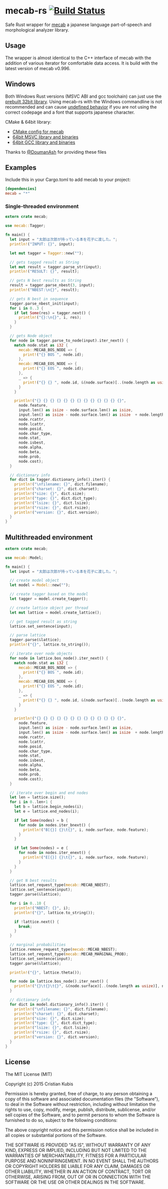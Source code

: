 # mecab-rs [![Build Status](https://travis-ci.org/tsurai/mecab-rs.svg?branch=master)](https://travis-ci.org/tsurai/mecab-rs)

Safe Rust wrapper for [mecab](https://taku910.github.io/mecab/) a japanese language part-of-speech and morphological analyzer library.

## Usage

The wrapper is almost identical to the C++ interface of mecab with the addition of various iterator for comfortable data access. It is build with the latest version of mecab v0.996.

## Windows

Both Windows Rust versions (MSVC ABI and gcc toolchain) can just use the [prebuilt 32bit library](https://mecab.googlecode.com/svn/trunk/mecab/doc/index.html#download).
Using mecab-rs with the Windows commandline is not recommended and can cause [undefined behavior](https://github.com/tsurai/mecab-rs/issues/3#issuecomment-182297235) if you are not using the correct codepage and a font that supports japanese character.

CMake & 64bit library:
* [CMake config for mecab](https://drive.google.com/file/d/0B7w3ZGc8CTgqRVo0Snp2ZzBTNkk/view?usp=sharing)
* [64bit MSVC library and binaries](https://drive.google.com/file/d/0B7w3ZGc8CTgqSmtrM2JCd3VXaVk/view?usp=sharing)
* [64bit GCC library and binaries](https://drive.google.com/file/d/0B7w3ZGc8CTgqUjJweENpa2dvcG8/view?usp=sharing)

Thanks to [@DoumanAsh](https://github.com/DoumanAsh) for providing these files

## Examples

Include this in your Cargo.toml to add mecab to your project:
```toml
[dependencies]
mecab = "*"
```
### Single-threaded environment

```Rust
extern crate mecab;

use mecab::Tagger;

fn main() {
  let input = "太郎は次郎が持っている本を花子に渡した。";
  println!("INPUT: {}", input);

  let mut tagger = Tagger::new("");

  // gets tagged result as String
  let mut result = tagger.parse_str(input);
  println!("RESULT: {}", result);

  // gets N best results as String
  result = tagger.parse_nbest(3, input);
  println!("NBEST:\n{}", result);

  // gets N best in sequence
  tagger.parse_nbest_init(input);
  for i in 0..3 {
    if let Some(res) = tagger.next() {
      println!("{}:\n{}", i, res);
    }
  }

  // gets Node object
  for node in tagger.parse_to_node(input).iter_next() {
    match node.stat as i32 {
      mecab::MECAB_BOS_NODE => {
        print!("{} BOS ", node.id);
      },
      mecab::MECAB_EOS_NODE => {
        print!("{} EOS ", node.id);
      },
      _ => {
        print!("{} {} ", node.id, &(node.surface)[..(node.length as usize)]);
      }
    }

    println!("{} {} {} {} {} {} {} {} {} {} {} {} {}",
      node.feature,
      input.len() as isize - node.surface.len() as isize,
      input.len() as isize - node.surface.len() as isize  + node.length as isize,
      node.rcattr,
      node.lcattr,
      node.posid,
      node.char_type,
      node.stat,
      node.isbest,
      node.alpha,
      node.beta,
      node.prob,
      node.cost);
  }

  // dictionary info
  for dict in tagger.dictionary_info().iter() {
    println!("\nfilename: {}", dict.filename);
    println!("charset: {}", dict.charset);
    println!("size: {}", dict.size);
    println!("type: {}", dict.dict_type);
    println!("lsize: {}", dict.lsize);
    println!("rsize: {}", dict.rsize);
    println!("version: {}", dict.version);
  }
}
```
## Multithreaded environment

```Rust
extern crate mecab;

use mecab::Model;

fn main() {
  let input = "太郎は次郎が持っている本を花子に渡した。";

  // create model object
  let model = Model::new("");

  // create tagger based on the model
  let tagger = model.create_tagger();

  // create lattice object per thread
  let mut lattice = model.create_lattice();

  // get tagged result as string
  lattice.set_sentence(input);

  // parse lattice
  tagger.parse(&lattice);
  println!("{}", lattice.to_string());

  // iterate over node objects
  for node in lattice.bos_node().iter_next() {
    match node.stat as i32 {
      mecab::MECAB_BOS_NODE => {
        print!("{} BOS ", node.id);
      },
      mecab::MECAB_EOS_NODE => {
        print!("{} EOS ", node.id);
      },
      _ => {
        print!("{} {} ", node.id, &(node.surface)[..(node.length as usize)]);
      }
    }

    println!("{} {} {} {} {} {} {} {} {} {} {} {} {}",
      node.feature,
      input.len() as isize - node.surface.len() as isize,
      input.len() as isize - node.surface.len() as isize  + node.length as isize,
      node.rcattr,
      node.lcattr,
      node.posid,
      node.char_type,
      node.stat,
      node.isbest,
      node.alpha,
      node.beta,
      node.prob,
      node.cost);
  }

  // iterate over begin and end nodes
  let len = lattice.size();
  for i in 0..len+1 {
    let b = lattice.begin_nodes(i);
    let e = lattice.end_nodes(i);

    if let Some(nodes) = b {
      for node in nodes.iter_bnext() {
        println!("B[{}] {}\t{}", i, node.surface, node.feature);
      }
    }

    if let Some(nodes) = e {
      for node in nodes.iter_enext() {
        println!("E[{}] {}\t{}", i, node.surface, node.feature);
      }
    }
  }

  // get N best results
  lattice.set_request_type(mecab::MECAB_NBEST);
  lattice.set_sentence(input);
  tagger.parse(&lattice);

  for i in 0..10 {
    println!("NBEST: {}", i);
    println!("{}", lattice.to_string());

    if !lattice.next() {
      break;
    }
  }

  // marginal probabilities
  lattice.remove_request_type(mecab::MECAB_NBEST);
  lattice.set_request_type(mecab::MECAB_MARGINAL_PROB);
  lattice.set_sentence(input);
  tagger.parse(&lattice);

  println!("{}", lattice.theta());

  for node in lattice.bos_node().iter_next() {
    println!("{}\t{}\t{}", &(node.surface)[..(node.length as usize)], node.feature, node.prob);
  }

  // dictionary info
  for dict in model.dictionary_info().iter() {
    println!("\nfilename: {}", dict.filename);
    println!("charset: {}", dict.charset);
    println!("size: {}", dict.size);
    println!("type: {}", dict.dict_type);
    println!("lsize: {}", dict.lsize);
    println!("rsize: {}", dict.rsize);
    println!("version: {}", dict.version);
  }
}
```

## License

The MIT License (MIT)

Copyright (c) 2015 Cristian Kubis

Permission is hereby granted, free of charge, to any person obtaining a copy
of this software and associated documentation files (the "Software"), to deal
in the Software without restriction, including without limitation the rights
to use, copy, modify, merge, publish, distribute, sublicense, and/or sell
copies of the Software, and to permit persons to whom the Software is
furnished to do so, subject to the following conditions:

The above copyright notice and this permission notice shall be included in all
copies or substantial portions of the Software.

THE SOFTWARE IS PROVIDED "AS IS", WITHOUT WARRANTY OF ANY KIND, EXPRESS OR
IMPLIED, INCLUDING BUT NOT LIMITED TO THE WARRANTIES OF MERCHANTABILITY,
FITNESS FOR A PARTICULAR PURPOSE AND NONINFRINGEMENT. IN NO EVENT SHALL THE
AUTHORS OR COPYRIGHT HOLDERS BE LIABLE FOR ANY CLAIM, DAMAGES OR OTHER
LIABILITY, WHETHER IN AN ACTION OF CONTRACT, TORT OR OTHERWISE, ARISING FROM,
OUT OF OR IN CONNECTION WITH THE SOFTWARE OR THE USE OR OTHER DEALINGS IN THE
SOFTWARE.
